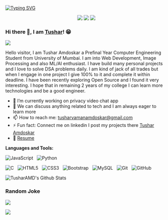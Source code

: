 
<!--
**TusharAMD/TusharAMD** is a ✨ _special_ ✨ repository because its `README.md` (this file) appears on your GitHub profile.

Here are some ideas to get you started:

- 🔭 I’m currently working on ...
- 🌱 I’m currently learning ...
- 👯 I’m looking to collaborate on ...
- 🤔 I’m looking for help with ...
- 💬 Ask me about ...
- 📫 How to reach me: ...
- 😄 Pronouns: ...
- ⚡ Fun fact: ...
-->



[![Typing SVG](https://readme-typing-svg.herokuapp.com?font=Arvo&color=F700BC&size=30&lines=Hi+I+am+Tushar+Amdoskar)](https://git.io/typing-svg)

<p align="center" color="red">
  <a href= "https://www.linkedin.com/in/tushar-amdoskar/"><img src="https://img.icons8.com/dusk/48/000000/linkedin.png"/></a>
  <a href= "https://www.youtube.com/channel/UCo0S3YpZd64-jNsNTTGG1qQ"><img src="https://img.icons8.com/dusk/48/000000/youtube--v2.png"/></a>
  <a href= "mailto:tusharvamanamdoskar@gmail.com"><img src="https://img.icons8.com/plasticine/48/000000/gmail-new.png"/></a>
</p>


### Hi there 👋, I am [Tushar](https://www.linkedin.com/in/tushar-amdoskar/)! 😁

<img src = "https://i.ibb.co/7175ZTh/Untitled-design.png"></img>

Hello visitor, I am Tushar Amdoskar a Prefinal Year Computer Engineering Student from University of Mumbai. I am into Web Development, Image Processing and also ML/AI enthusiast. I have build many personal projects and I love to solve DSA problems daily. I am kind of jack of all trades but when I engage in one project I give 100% to it and complete it within deadline. I have been recently exploring Open Source and I found it very interesting. I hope that in remaining 2 years of my college I can learn more technologies and be a good engineer.

- 🔭 I’m currently working on privacy video chat app
- 💬 We can discuss anything related to tech and I am always eager to learn more 
- 📫 How to reach me: tusharvamanamdoskar@gmail.com
- ⚡ Fun fact: Connect me on linkedin I post my projects there [Tushar Amdoskar](https://www.linkedin.com/in/tushar-amdoskar/)
- 📝 [Resume](https://github.com/TusharAMD/TusharAMD.github.io/blob/master/Tushar_Amdoskar.pdf)

**Languages and Tools:** 

![JavaScript](https://img.shields.io/badge/-JavaScript-black?logo=javascript&style=social)&nbsp;&nbsp;
![Python](https://img.shields.io/badge/-Python-black?logo=Python&style=social)&nbsp;&nbsp;

![C](https://img.shields.io/badge/-C-black?logo=c&style=social)&nbsp;&nbsp;
![HTML5](https://img.shields.io/badge/-HTML5-black?logo=html5&style=social)&nbsp;&nbsp;
![CSS3](https://img.shields.io/badge/-CSS3-black?logo=css3&style=social)&nbsp;&nbsp;
![Bootstrap](https://img.shields.io/badge/-Bootstrap-black?logo=bootstrap&style=social)&nbsp;&nbsp;
![MySQL](https://img.shields.io/badge/-MySQL-black?logo=mysql&style=social)&nbsp;&nbsp;
![Git](https://img.shields.io/badge/-Git-black?logo=git&style=social)&nbsp;&nbsp;
![GitHub](https://img.shields.io/badge/-GitHub-black?logo=github&style=social)&nbsp;&nbsp;


<img align="center" src="https://github-readme-stats.vercel.app/api?username=TusharAMD&include_all_commits=true&count_private=true&show_icons=true&line_height=20&title_color=7A7ADB&icon_color=2234AE&text_color=D3D3D3&bg_color=0,000000,130F40" alt="TusharAMD's Github Stats">



### Random Joke
<td  style="padding-top:4px"><img align="center" src = "https://readme-jokes.vercel.app/api?theme=pinkish"></td>

<img src = "https://i.ibb.co/q7LjF3q/Untitled-design-1.gif"></img>


